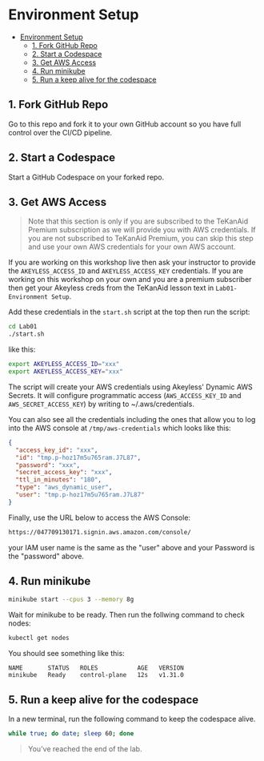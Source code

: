 # Environment Setup


<!-- @import "[TOC]" {cmd="toc" depthFrom=1 depthTo=6 orderedList=false} -->

<!-- code_chunk_output -->

- [Environment Setup](#environment-setup)
  - [1. Fork GitHub Repo](#1-fork-github-repo)
  - [2. Start a Codespace](#2-start-a-codespace)
  - [3. Get AWS Access](#3-get-aws-access)
  - [4. Run minikube](#4-run-minikube)
  - [5. Run a keep alive for the codespace](#5-run-a-keep-alive-for-the-codespace)

<!-- /code_chunk_output -->



## 1. Fork GitHub Repo

Go to this repo and fork it to your own GitHub account so you have full control over the CI/CD pipeline.

## 2. Start a Codespace

Start a GitHub Codespace on your forked repo.

## 3. Get AWS Access

> Note that this section is only if you are subscribed to the TeKanAid Premium subscription as we will provide you with AWS credentials. If you are not subscribed to TeKanAid Premium, you can skip this step and use your own AWS credentials for your own AWS account.

If you are working on this workshop live then ask your instructor to provide the `AKEYLESS_ACCESS_ID` and `AKEYLESS_ACCESS_KEY` credentials. If you are working on this workshop on your own and you are a premium subscriber then get your Akeyless creds from the TeKanAid lesson text in `Lab01-Environment Setup`.

Add these credentials in the `start.sh` script at the top then run the script:

```bash
cd Lab01
./start.sh
```

like this:

```bash
export AKEYLESS_ACCESS_ID="xxx"
export AKEYLESS_ACCESS_KEY="xxx"
```

The script will create your AWS credentials using Akeyless' Dynamic AWS Secrets. It will configure programmatic access (`AWS_ACCESS_KEY_ID` and `AWS_SECRET_ACCESS_KEY`) by writing to ~/.aws/credentials.

You can also see all the credentials including the ones that allow you to log into the AWS console at `/tmp/aws-credentials` which looks like this:

```json
{
  "access_key_id": "xxx",
  "id": "tmp.p-hoz17m5u765ram.J7L87",
  "password": "xxx",
  "secret_access_key": "xxx",
  "ttl_in_minutes": "180",
  "type": "aws_dynamic_user",
  "user": "tmp.p-hoz17m5u765ram.J7L87"
}
```

Finally, use the URL below to access the AWS Console:

```bash
https://047709130171.signin.aws.amazon.com/console/
```

your IAM user name is the same as the "user" above and your Password is the "password" above.

## 4. Run minikube

```bash
minikube start --cpus 3 --memory 8g
```
Wait for minikube to be ready. Then run the follwing command to check nodes:

```bash
kubectl get nodes
```

You should see something like this:

```
NAME       STATUS   ROLES           AGE   VERSION
minikube   Ready    control-plane   12s   v1.31.0
```

## 5. Run a keep alive for the codespace

In a new terminal, run the following command to keep the codespace alive.

```bash
while true; do date; sleep 60; done
```

> You've reached the end of the lab.